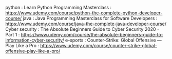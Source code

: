 python : Learn Python Programming Masterclass : https://www.udemy.com/course/python-the-complete-python-developer-course/
java : Java Programming Masterclass for Software Developers : https://www.udemy.com/course/java-the-complete-java-developer-course/
Cyber security : The Absolute Beginners Guide to Cyber Security 2020 - Part 1 : https://www.udemy.com/course/the-absolute-beginners-guide-to-information-cyber-security/
e-sports : Counter-Strike: Global Offensive — Play Like a Pro : https://www.udemy.com/course/counter-strike-global-offensive-play-like-a-pro/